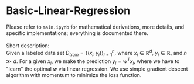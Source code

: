 # Basic-Linear-Regression
Please refer to `main.ipynb` for mathematical derivations, more details, and specific implementations; everything is documented there. 
<br>
<br>
Short description: <br>
Given a labeled data set $D_{train}=\{(x_i, y_i)\}_{i=1}^n$, where $x_i \in \mathbb R^d$, $y_i \in \mathbb R$, and $n \gg d$. For a given $x_i$, we make the prediction $y_i = w^Tx_i$, where we have to "learn" the optimal $w$ via linear regression. We use simple gradient descent algorithm with momentum to minimize the loss function. 
